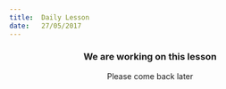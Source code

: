 ```yaml
---
title:  Daily Lesson
date:   27/05/2017
---
```


### <center>We are working on this lesson</center>
<center>Please come back later</center>